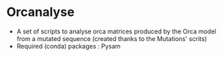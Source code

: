 # Orcanalyse

- A set of scripts to analyse orca matrices produced by the Orca model from a mutated sequence (created thanks to the Mutations' scrits)
- Required (conda) packages : Pysam
